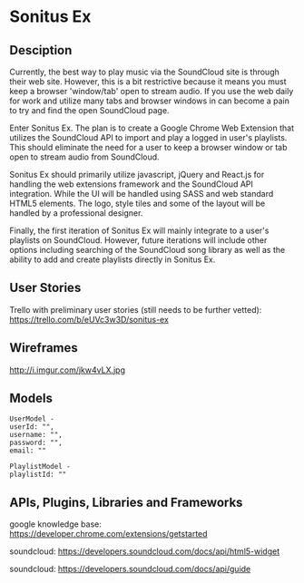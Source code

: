 # Sonitus Ex

## Desciption
Currently, the best way to play music via the SoundCloud site is through their web site. However, this is a bit restrictive because it means you must keep a browser 'window/tab' open to stream audio. If you use the web daily for work and utilize many tabs and browser windows in can become a pain to try and find the open SoundCloud page.

Enter Sonitus Ex. The plan is to create a Google Chrome Web Extension that utilizes the SoundCloud API to import and play a logged in user's playlists. This should eliminate the need for a user to keep a browser window or tab open to stream audio from SoundCloud.

Sonitus Ex should primarily utilize javascript, jQuery and React.js for handling the web extensions framework and the SoundCloud API integration. While the UI will be handled using SASS and web standard HTML5 elements. The logo, style tiles and some of the layout will be handled by a professional designer.

Finally, the first iteration of Sonitus Ex will mainly integrate to a user's playlists on SoundCloud. However, future iterations will include other options including searching of the SoundCloud song library as well as the ability to add and create playlists directly in Sonitus Ex.

## User Stories

Trello with preliminary user stories (still needs to be further vetted): https://trello.com/b/eUVc3w3D/sonitus-ex

## Wireframes

http://i.imgur.com/jkw4vLX.jpg

## Models
```
UserModel -
userId: "",
username: "",
password: "",
email: ""

PlaylistModel -
playlistId: ""
```

## APIs, Plugins, Libraries and Frameworks
google knowledge base: https://developer.chrome.com/extensions/getstarted

soundcloud: https://developers.soundcloud.com/docs/api/html5-widget

soundcloud: https://developers.soundcloud.com/docs/api/guide
